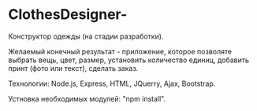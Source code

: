 # ClothesDesigner-
Конструктор одежды (на стадии разработки).

Желаемый конечный результат - приложение, которое позволяте выбрать вещь, цвет, размер, установить количество единиц, добавить принт (фото или текст), сделать заказ. 

Технологии: Node.js, Express, HTML, JQuerry, Ajax, Bootstrap.

Устновка необходимых модулей: "npm install".
